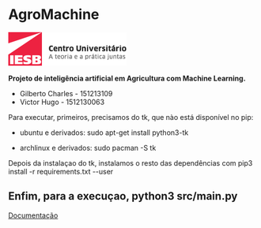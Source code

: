 # AgroMachine

![logo](assets/img/logo.png)

**Projeto de inteligência artificial em Agricultura com Machine Learning.**

- Gilberto Charles - 151213109
- Victor Hugo - 1512130063

Para executar, primeiros, precisamos do tk, que nào está disponível no pip:
- ubuntu e derivados:
sudo apt-get install python3-tk

- archlinux e derivados:
sudo pacman -S tk


Depois da instalaçao do tk, instalamos o resto das dependências com pip3 install -r requirements.txt --user

Enfim, para a execuçao, python3 src/main.py
---

[Documentação](https://github.com/GilbertoCharles/AgroMachine/blob/master/doc/doc.pdf)
